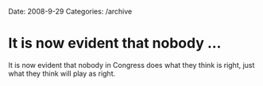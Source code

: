 Date: 2008-9-29
Categories: /archive

# It is now evident that nobody ...

It is now evident that nobody in Congress does what they think is right, just what they think will play as right.
